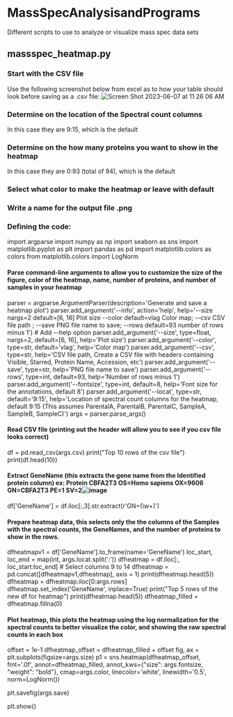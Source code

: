# MassSpecAnalysisandPrograms
Different scripts to use to analyze or visualize mass spec data sets
## massspec_heatmap.py
### Start with the CSV file
Use the following screenshot below from excel as to how your table should look before saving as a .csv file:
![Screen Shot 2023-06-07 at 11 26 06 AM](https://github.com/monnieb92/MassSpecAnalysisandPrograms/assets/60197768/9fabe202-bcee-4149-82c3-b54f0fa9cc61)

### Determine on the location of the Spectral count columns 
In this case they are 9:15, which is the default 

### Determine on the how many proteins you want to show in the heatmap 
In this case they are 0:93 (total of 94), which is the default 

### Select what color to make the heatmap or leave with default 

### Write a name for the output file .png 

### Defining the code: 

import argparse
import numpy as np
import seaborn as sns
import matplotlib.pyplot as plt
import pandas as pd
import matplotlib.colors as colors
from matplotlib.colors import LogNorm

#### Parse command-line arguments to allow you to customize the size of the figure, color of the heatmap, name, number of proteins, and number of samples in your heatmap 
parser = argparse.ArgumentParser(description='Generate and save a heatmap plot')
parser.add_argument('--info', action='help', help='--size nargs=2 default=[6, 16] Plot size --color default=vlag Color map; --csv CSV file path ; --save PNG file name to save; --rows default=93 number of rows minus 1')  # Add --help option
parser.add_argument('--size', type=float, nargs=2, default=[6, 16], help='Plot size')
parser.add_argument('--color', type=str, default='vlag', help='Color map')
parser.add_argument('--csv', type=str, help='CSV file path, Create a CSV file with headers containing Visible, Starred, Protein Name, Accession, etc')
parser.add_argument('--save', type=str, help='PNG file name to save')
parser.add_argument('--rows', type=int, default=93, help='Number of rows minus 1')
parser.add_argument('--fontsize', type=int, default=8, help='Font size for the annotations, default 8')
parser.add_argument('--locat', type=str, default='9:15', help='Location of spectral count columns for the heatmap, default 9:15 (This assumes ParentalA, ParentalB, ParentalC, SampleA, SampleB, SampleC)')
args = parser.parse_args()

#### Read CSV file (printing out the header will allow you to see if you csv file looks correct)
df = pd.read_csv(args.csv)
print("Top 10 rows of the csv file")
print(df.head(10))

#### Extract GeneName (this extracts the gene name from the Identified protein column) ex: Protein CBFA2T3 OS=Homo sapiens OX=9606 GN=CBFA2T3 PE=1 SV=2![image](https://github.com/monnieb92/MassSpecAnalysisandPrograms/assets/60197768/42c81fea-7e5e-466b-abbf-5709491b3d37)

df['GeneName'] = df.iloc[:,3].str.extract(r'GN=(\w+)')

#### Prepare heatmap data, this selects only the the columns of the Samples with the spectral counts, the GeneNames, and the number of proteins to show in the rows. 
dfheatmapv1 = df['GeneName'].to_frame(name='GeneName')
loc_start, loc_end = map(int, args.locat.split(':'))
dfheatmap = df.iloc[:, loc_start:loc_end]  # Select columns 9 to 14
dfheatmap = pd.concat([dfheatmapv1,dfheatmap], axis = 1)
print(dfheatmap.head(5))
dfheatmap = dfheatmap.iloc[0:args.rows]
dfheatmap.set_index('GeneName', inplace=True)
print("Top 5 rows of the new df for heatmap")
print(dfheatmap.head(5))
dfheatmap_filled = dfheatmap.fillna(0)

#### Plot heatmap, this plots the heatmap using the log normalization for the spectral counts to better visualize the color, and showing the raw spectral counts in each box 
offset = 1e-1
dfheatmap_offset = dfheatmap_filled + offset
fig, ax = plt.subplots(figsize=args.size)
p1 = sns.heatmap(dfheatmap_offset, fmt='.0f', annot=dfheatmap_filled, annot_kws={"size": args.fontsize, "weight": "bold"}, cmap=args.color, linecolor='white', linewidth='0.5', norm=LogNorm())

plt.savefig(args.save)

plt.show()
